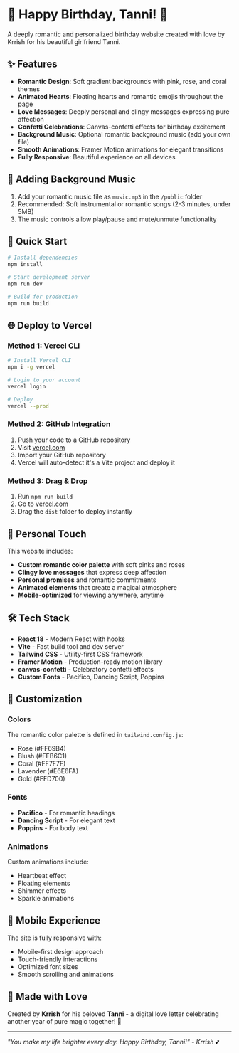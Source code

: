 # 💖 Happy Birthday, Tanni! 💖

A deeply romantic and personalized birthday website created with love by Krrish for his beautiful girlfriend Tanni.

## ✨ Features

- **Romantic Design**: Soft gradient backgrounds with pink, rose, and coral themes
- **Animated Hearts**: Floating hearts and romantic emojis throughout the page
- **Love Messages**: Deeply personal and clingy messages expressing pure affection
- **Confetti Celebrations**: Canvas-confetti effects for birthday excitement
- **Background Music**: Optional romantic background music (add your own file)
- **Smooth Animations**: Framer Motion animations for elegant transitions
- **Fully Responsive**: Beautiful experience on all devices

## 🎵 Adding Background Music

1. Add your romantic music file as `music.mp3` in the `/public` folder
2. Recommended: Soft instrumental or romantic songs (2-3 minutes, under 5MB)
3. The music controls allow play/pause and mute/unmute functionality

## 🚀 Quick Start

```bash
# Install dependencies
npm install

# Start development server
npm run dev

# Build for production
npm run build
```

## 🌐 Deploy to Vercel

### Method 1: Vercel CLI
```bash
# Install Vercel CLI
npm i -g vercel

# Login to your account
vercel login

# Deploy
vercel --prod
```

### Method 2: GitHub Integration
1. Push your code to a GitHub repository
2. Visit [vercel.com](https://vercel.com)
3. Import your GitHub repository
4. Vercel will auto-detect it's a Vite project and deploy it

### Method 3: Drag & Drop
1. Run `npm run build`
2. Go to [vercel.com](https://vercel.com)
3. Drag the `dist` folder to deploy instantly

## 💝 Personal Touch

This website includes:
- **Custom romantic color palette** with soft pinks and roses
- **Clingy love messages** that express deep affection
- **Personal promises** and romantic commitments
- **Animated elements** that create a magical atmosphere
- **Mobile-optimized** for viewing anywhere, anytime

## 🛠 Tech Stack

- **React 18** - Modern React with hooks
- **Vite** - Fast build tool and dev server  
- **Tailwind CSS** - Utility-first CSS framework
- **Framer Motion** - Production-ready motion library
- **canvas-confetti** - Celebratory confetti effects
- **Custom Fonts** - Pacifico, Dancing Script, Poppins

## 🎨 Customization

### Colors
The romantic color palette is defined in `tailwind.config.js`:
- Rose (#FF69B4)
- Blush (#FFB6C1) 
- Coral (#FF7F7F)
- Lavender (#E6E6FA)
- Gold (#FFD700)

### Fonts  
- **Pacifico** - For romantic headings
- **Dancing Script** - For elegant text
- **Poppins** - For body text

### Animations
Custom animations include:
- Heartbeat effect
- Floating elements  
- Shimmer effects
- Sparkle animations

## 📱 Mobile Experience

The site is fully responsive with:
- Mobile-first design approach
- Touch-friendly interactions
- Optimized font sizes
- Smooth scrolling and animations

## 💌 Made with Love

Created by **Krrish** for his beloved **Tanni** - a digital love letter celebrating another year of pure magic together! 💖

---

*"You make my life brighter every day. Happy Birthday, Tanni!" - Krrish* 💕
